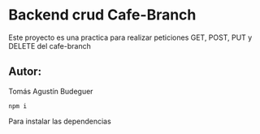 # Backend crud Cafe-Branch

Este proyecto es una practica para realizar peticiones GET, POST, PUT y DELETE del cafe-branch

## Autor:

Tomás Agustín Budeguer

`npm i`

Para instalar las dependencias